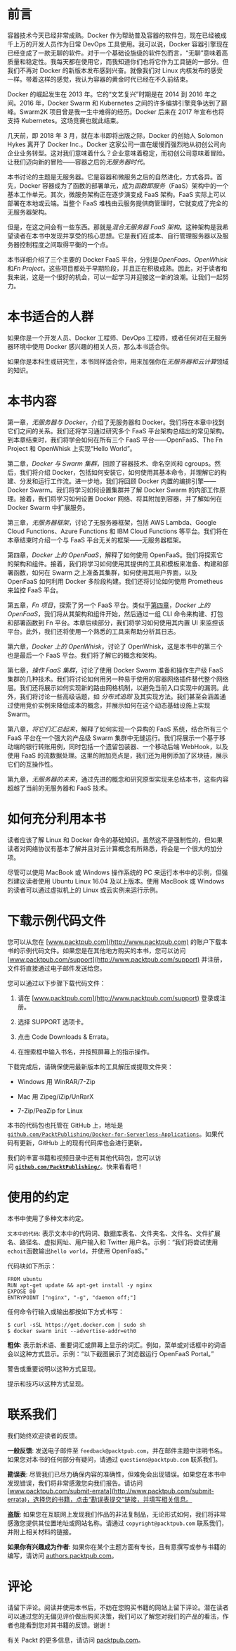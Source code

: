 # 前言

容器技术今天已经非常成熟。Docker 作为帮助普及容器的软件包，现在已经被成千上万的开发人员作为日常 DevOps 工具使用。我可以说，Docker 容器引擎现在已经变成了一款无聊的软件。对于一个基础设施级的软件包而言，“无聊”意味着高质量和稳定性。我每天都在使用它，而我知道你们也将它作为工具链的一部分。但我们不再对 Docker 的新版本发布感到兴奋。就像我们对 Linux 内核发布的感受一样。带着这样的感觉，我认为容器的黄金时代已经在不久前结束。

Docker 的崛起发生在 2013 年。它的“文艺复兴”时期是在 2014 到 2016 年之间。2016 年，Docker Swarm 和 Kubernetes 之间的许多编排引擎竞争达到了巅峰。Swarm2K 项目曾是我一生中难得的经历。Docker 后来在 2017 年宣布也将支持 Kubernetes。这场竞赛也就此结束。

几天前，即 2018 年 3 月，就在本书即将出版之际，Docker 的创始人 Solomon Hykes 离开了 Docker Inc.。Docker 这家公司一直在缓慢而强烈地从初创公司向企业业务转型。这对我们意味着什么？企业意味着稳定，而初创公司意味着冒险。让我们迈向新的冒险——容器之后的*无服务器时代*。

本书讨论的主题是无服务器。它是容器和微服务之后的自然进化，方式各异。首先，Docker 容器成为了函数的部署单元，成为*函数即服务*（FaaS）架构中的一个基本工作单元。其次，微服务架构正在逐步演变成 FaaS 架构。FaaS 实际上可以部署在本地或云端。当整个 FaaS 堆栈由云服务提供商管理时，它就变成了完全的无服务器架构。

但是，在这之间会有一些东西。那就是*混合无服务器 FaaS 架构*。这种架构是我希望读者在本书中发现并享受的核心思想。它是我们在成本、自行管理服务器以及服务器控制程度之间取得平衡的一个点。

本书详细介绍了三个主要的 Docker FaaS 平台，分别是*OpenFaas*、*OpenWhisk* 和*Fn Project*。这些项目都处于早期阶段，并且正在积极成熟。因此，对于读者和我来说，这是一个很好的机会，可以一起学习并迎接这一新的浪潮。让我们一起努力。

# 本书适合的人群

如果你是一个开发人员、Docker 工程师、DevOps 工程师，或者任何对在无服务器环境中使用 Docker 感兴趣的相关人员，那么本书适合你。

如果你是本科生或研究生，本书同样适合你，用来加强你在*无服务器和云计算*领域的知识。

# 本书内容

第一章，*无服务器与 Docker*，介绍了无服务器和 Docker。我们将在本章中找到它们之间的关系。我们还将学习通过研究多个 FaaS 平台架构总结出的常见架构。到本章结束时，我们将学会如何在所有三个 FaaS 平台——OpenFaaS、The Fn Project 和 OpenWhisk 上实现“Hello World”。

第二章，*Docker 与 Swarm 集群*，回顾了容器技术、命名空间和 cgroups。然后，我们将介绍 Docker，包括如何安装它，如何使用其基本命令，并理解它的构建、分发和运行工作流。进一步地，我们将回顾 Docker 内置的编排引擎——Docker Swarm。我们将学习如何设置集群并了解 Docker Swarm 的内部工作原理。接着，我们将学习如何设置 Docker 网络、将其附加到容器，并了解如何在 Docker Swarm 中扩展服务。

第三章，*无服务器框架*，讨论了无服务器框架，包括 AWS Lambda、Google Cloud Functions、Azure Functions 和 IBM Cloud Functions 等平台。我们将在本章结束时介绍一个与 FaaS 平台无关的框架——无服务器框架。

第四章，*Docker 上的 OpenFaaS*，解释了如何使用 OpenFaaS。我们将探索它的架构和组件。接着，我们将学习如何使用其提供的工具和模板来准备、构建和部署函数，如何在 Swarm 之上准备其集群，如何使用其用户界面，以及 OpenFaaS 如何利用 Docker 多阶段构建。我们还将讨论如何使用 Prometheus 来监控 FaaS 平台。

第五章，*Fn 项目*，探索了另一个 FaaS 平台。类似于[第四章](https://cdp.packtpub.com/docker_for_serverless_applications/wp-admin/post.php?post=25&action=edit#post_51)，*Docker 上的 OpenFaaS*，我们将从其架构和组件开始，然后通过一组 CLI 命令来构建、打包和部署函数到 Fn 平台。本章后续部分，我们将学习如何使用其内置 UI 来监控该平台。此外，我们还将使用一个熟悉的工具来帮助分析其日志。

第六章，*Docker 上的 OpenWhisk*，讨论了 OpenWhisk，这是本书中的第三个也是最后一个 FaaS 平台。我们将了解它的概念和架构。

第七章，*操作 FaaS 集群*，讨论了使用 Docker Swarm 准备和操作生产级 FaaS 集群的几种技术。我们将讨论如何用另一种易于使用的容器网络插件替代整个网络层。我们还将展示如何实现新的路由网格机制，以避免当前入口实现中的漏洞。此外，我们将讨论一些高级话题，如 *分布式追踪* 及其实现方法。我们甚至会涵盖通过使用竞价实例来降低成本的概念，并展示如何在这个动态基础设施上实现 Swarm。

第八章，*将它们汇总起来*，解释了如何实现一个异构的 FaaS 系统，结合所有三个 FaaS 平台在一个强大的产品级 Swarm 集群中无缝运行。我们将展示一个基于移动端的银行转账用例，同时包括一个遗留包装器、一个移动后端 WebHook，以及使用 FaaS 的流数据处理。这里的附加亮点是，我们还为用例添加了区块链，展示它们的互操作性。

第九章，*无服务器的未来*，通过先进的概念和研究原型实现来总结本书，这些内容超越了当前的无服务器和 FaaS 技术。

# 如何充分利用本书

读者应该了解 Linux 和 Docker 命令的基础知识。虽然这不是强制性的，但如果读者对网络协议有基本了解并且对云计算概念有所熟悉，将会是一个很大的加分项。

尽管可以使用 MacBook 或 Windows 操作系统的 PC 来运行本书中的示例，但强烈建议读者使用 Ubuntu Linux 16.04 及以上版本。使用 MacBook 或 Windows 的读者可以通过虚拟机上的 Linux 或云实例来运行示例。

# 下载示例代码文件

您可以从您在 [www.packtpub.com](http://www.packtpub.com) 的账户下载本书的示例代码文件。如果您是在其他地方购买的本书，您可以访问 [www.packtpub.com/support](http://www.packtpub.com/support) 并注册，文件将直接通过电子邮件发送给您。

您可以通过以下步骤下载代码文件：

1.  请在 [www.packtpub.com](http://www.packtpub.com/support) 登录或注册。

1.  选择 SUPPORT 选项卡。

1.  点击 Code Downloads & Errata。

1.  在搜索框中输入书名，并按照屏幕上的指示操作。

下载完成后，请确保使用最新版本的工具解压或提取文件夹：

+   Windows 用 WinRAR/7-Zip

+   Mac 用 Zipeg/iZip/UnRarX

+   7-Zip/PeaZip for Linux

本书的代码包也托管在 GitHub 上，地址是 [`github.com/PacktPublishing/Docker-for-Serverless-Applications`](https://github.com/PacktPublishing/Docker-for-Serverless-Applications)。如果代码有更新，GitHub 上的现有代码库也会进行更新。

我们的丰富书籍和视频目录中还有其他代码包，您可以访问 **[`github.com/PacktPublishing/`](https://github.com/PacktPublishing/)**。快来看看吧！

# 使用的约定

本书中使用了多种文本约定。

`文本中的代码`: 表示文本中的代码词、数据库表名、文件夹名、文件名、文件扩展名、路径名、虚拟网址、用户输入和 Twitter 用户名。示例：“我们将尝试使用`echoit`函数输出`hello world`，并使用 OpenFaaS。”

代码块如下所示：

```
FROM ubuntu
RUN apt-get update && apt-get install -y nginx
EXPOSE 80
ENTRYPOINT ["nginx", "-g", "daemon off;"]
```

任何命令行输入或输出都按如下方式书写：

```
$ curl -sSL https://get.docker.com | sudo sh
$ docker swarm init --advertise-addr=eth0
```

**粗体**: 表示新术语、重要词汇或屏幕上显示的词汇。例如，菜单或对话框中的词语会以这种方式显示。示例：“以下截图展示了浏览器运行 OpenFaaS Portal。”

警告或重要说明以这种方式呈现。

提示和技巧以这种方式呈现。

# 联系我们

我们始终欢迎读者的反馈。

**一般反馈**: 发送电子邮件至 `feedback@packtpub.com`，并在邮件主题中注明书名。如果您对本书的任何部分有疑问，请通过 `questions@packtpub.com` 联系我们。

**勘误表**: 尽管我们已尽力确保内容的准确性，但难免会出现错误。如果您在本书中发现错误，我们将非常感激您向我们报告。请访问 [www.packtpub.com/submit-errata](http://www.packtpub.com/submit-errata)，选择您的书籍，点击“勘误表提交”链接，并填写相关信息。

**盗版**: 如果您在互联网上发现我们作品的非法复制品，无论形式如何，我们将非常感激您提供其位置地址或网站名称。请通过 `copyright@packtpub.com` 联系我们，并附上相关材料的链接。

**如果你有兴趣成为作者**: 如果你在某个主题方面有专长，且有意撰写或参与书籍的编写，请访问 [authors.packtpub.com](http://authors.packtpub.com/)。

# 评论

请留下评论。阅读并使用本书后，不妨在您购买书籍的网站上留下评论。潜在读者可以通过您的无偏见评价做出购买决策，我们可以了解您对我们的产品的看法，作者也能看到您对其书籍的反馈。谢谢！

有关 Packt 的更多信息，请访问 [packtpub.com](https://www.packtpub.com/)。
